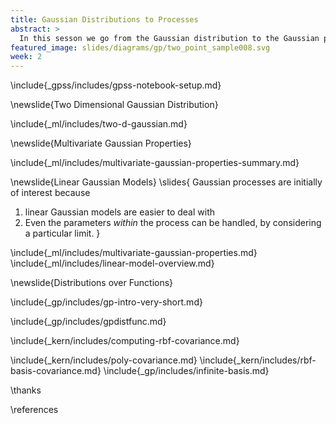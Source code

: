 ```yaml
---
title: Gaussian Distributions to Processes
abstract: >
  In this sesson we go from the Gaussian distribution to the Gaussian process and in doing so we move from a finite system to an infinite system.
featured_image: slides/diagrams/gp/two_point_sample008.svg
week: 2
---
```


\include{_gpss/includes/gpss-notebook-setup.md}

\newslide{Two Dimensional Gaussian Distribution}

\include{_ml/includes/two-d-gaussian.md}

\newslide{Multivariate Gaussian Properties}

\include{_ml/includes/multivariate-gaussian-properties-summary.md}

\newslide{Linear Gaussian Models}
\slides{
Gaussian processes are initially of interest because
1. linear Gaussian models are easier to deal with 
2. Even the parameters *within* the process can be handled, by considering a particular limit.
}

\include{_ml/includes/multivariate-gaussian-properties.md}
\include{_ml/includes/linear-model-overview.md}

\newslide{Distributions over Functions}

\include{_gp/includes/gp-intro-very-short.md}

\include{_gp/includes/gpdistfunc.md}

\include{_kern/includes/computing-rbf-covariance.md}

\include{_kern/includes/poly-covariance.md}
\include{_kern/includes/rbf-basis-covariance.md}
\include{_gp/includes/infinite-basis.md}

\thanks

\references
